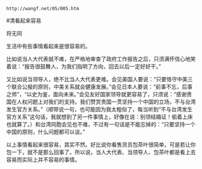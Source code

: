 `http://wangf.net/05/005.htm`


#清看起来容易


将无同


生活中有些事情看起来是很容易的。

比如说当人大代表就不难，在严格地审查了政府工作报告之后，只须满怀信心地笑着说：“报告很鼓舞人，为我们指明了方向，回去以后一定好好干。”

又比如说当领导人，绝不比当人大代表更难。会见美国人要说：“只要恪守中美三个联合公报的原则，中美关系就会健康发展。”会见日本人要说：“前事不忘，后事之师”，“以史为鉴，面向未来。”会见友好国家领导就更容易了，只须说：“感谢贵国在人权问题上对我们的支持。我们赞赏贵国一贯坚持一个中国的立场，不与台湾发生官方关系。”（顺带说一句，也可能因为我太粗俗了，每当听到“不与台湾发生官方关系”这句话，我就想到了另一件事情上，好像在说：别领结婚证！偷着上床也就算了。）和台湾同胞会见也不难，不过有一句话是不能忘掉的：“只要坚持一个中国的原则，什么问题都可以谈。”

以上事情看起来很容易，其实不然。好比说你看售货员包茶叶很简单，可是若让你包一下，就不是那么回事了。所以说，当人大代表、当领导人、包茶叶都是看上去容易而实际上并不容易的事情。